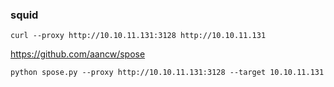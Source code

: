 ### squid
```
curl --proxy http://10.10.11.131:3128 http://10.10.11.131
```
https://github.com/aancw/spose
```
python spose.py --proxy http://10.10.11.131:3128 --target 10.10.11.131
```
